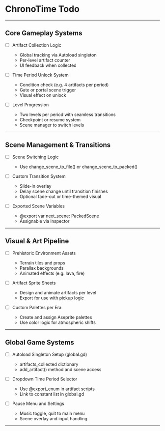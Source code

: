 # ChronoTime Todo

---

## Core Gameplay Systems

- [ ] Artifact Collection Logic
  - Global tracking via Autoload singleton
  - Per-level artifact counter
  - UI feedback when collected

- [ ] Time Period Unlock System
  - Condition check (e.g. 4 artifacts per period)
  - Gate or portal scene trigger
  - Visual effect on unlock

- [ ] Level Progression
  - Two levels per period with seamless transitions
  - Checkpoint or resume system
  - Scene manager to switch levels

---

## Scene Management & Transitions

- [ ] Scene Switching Logic
  - Use change_scene_to_file() or change_scene_to_packed()

- [ ] Custom Transition System
  - Slide-in overlay
  - Delay scene change until transition finishes
  - Optional fade-out or time-themed visual

- [ ] Exported Scene Variables
  - @export var next_scene: PackedScene
  - Assignable via Inspector

---

## Visual & Art Pipeline

- [ ] Prehistoric Environment Assets
  - Terrain tiles and props
  - Parallax backgrounds
  - Animated effects (e.g. lava, fire)

- [ ] Artifact Sprite Sheets
  - Design and animate artifacts per level
  - Export for use with pickup logic

- [ ] Custom Palettes per Era
  - Create and assign Aseprite palettes
  - Use color logic for atmospheric shifts

---

## Global Game Systems

- [ ] Autoload Singleton Setup (global.gd)
  - artifacts_collected dictionary
  - add_artifact() method and scene access

- [ ] Dropdown Time Period Selector
  - Use @export_enum in artifact scripts
  - Link to constant list in global.gd

- [ ] Pause Menu and Settings
  - Music toggle, quit to main menu
  - Scene overlay and input handling

---
